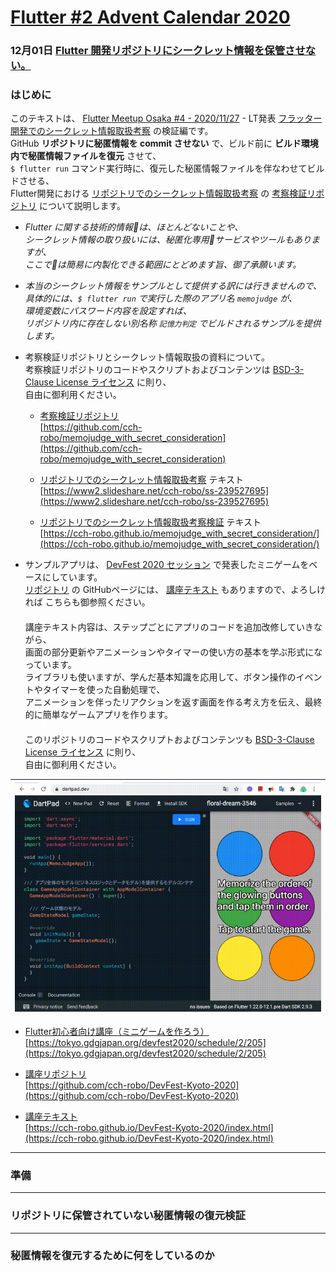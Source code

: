 # [**Flutter #2 Advent Calendar 2020**](https://qiita.com/advent-calendar/2020/flutter-2)

### 12月01日 [Flutter 開発リポジトリにシークレット情報を保管させない。](https://cch-robo.github.io/memojudge_with_secret_consideration/index.html)

### はじめに

このテキストは、 [Flutter Meetup Osaka #4 - 2020/11/27](https://flutter-jp.connpass.com/event/192795/) - LT発表 [フラッター開発でのシークレット情報取扱考察](https://www2.slideshare.net/cch-robo/ss-239527695) の検証編です。  
GitHub **リポジトリに秘匿情報を commit させない** で、ビルド前に **ビルド環境内で秘匿情報ファイルを復元** させて、  
` $ flutter run ` コマンド実行時に、復元した秘匿情報ファイルを伴なわせてビルドさせる、  
Flutter開発における [リポジトリでのシークレット情報取扱考察](https://www2.slideshare.net/cch-robo/ss-239527695) の [考察検証リポジトリ](https://github.com/cch-robo/memojudge_with_secret_consideration) について説明します。  

- *Flutter に関する技術的情報􏰁は、ほとんどないことや、*  
*シークレット情報の取り扱いには、秘匿化専用􏰀サービスやツールもありますが、*  
*ここで􏰁は簡易に内製化できる範囲にとどめます旨、御了承願います。*

- *本当のシークレット情報をサンプルとして提供する訳には行きませんので、*  
*具体的には、` $ flutter run ` で実行した際のアプリ名 `memojudge` が、*  
*環境変数にパスワード内容を設定すれば、*  
*リポジトリ内に存在しない別名称 `記憶力判定` でビルドされるサンプルを提供します。*


- 考察検証リポジトリとシークレット情報取扱の資料について。  
考察検証リポジトリのコードやスクリプトおよびコンテンツは [BSD-3-Clause License ライセンス](https://github.com/cch-robo/memojudge_with_secret_consideration/blob/master/LICENSE) に則り、  
自由に御利用ください。  
  - [考察検証リポジトリ](https://github.com/cch-robo/memojudge_with_secret_consideration)  
  [https://github.com/cch-robo/memojudge_with_secret_consideration](https://github.com/cch-robo/memojudge_with_secret_consideration)

  - [リポジトリでのシークレット情報取扱考察](https://www2.slideshare.net/cch-robo/ss-239527695) テキスト  
  [https://www2.slideshare.net/cch-robo/ss-239527695](https://www2.slideshare.net/cch-robo/ss-239527695)

  - [リポジトリでのシークレット情報取扱考察検証](https://cch-robo.github.io/memojudge_with_secret_consideration/) テキスト  
  [https://cch-robo.github.io/memojudge_with_secret_consideration/](https://cch-robo.github.io/memojudge_with_secret_consideration/)


- サンプルアプリは、 [DevFest 2020 セッション](https://tokyo.gdgjapan.org/devfest2020/schedule/2/205) で発表したミニゲームをベースにしています。  
[リポジトリ](https://github.com/cch-robo/DevFest-Kyoto-2020) の GitHubページには、 [講座テキスト](https://cch-robo.github.io/DevFest-Kyoto-2020/index.html) もありますので、よろしければ こちらも御参照ください。  
　  
講座テキスト内容は、ステップごとにアプリのコードを追加改修していきながら、  
画面の部分更新やアニメーションやタイマーの使い方の基本を学ぶ形式になっています。  
ライブラリも使いますが、学んだ基本知識を応用して、ボタン操作のイベントやタイマーを使った自動処理で、  
アニメーションを伴ったリアクションを返す画面を作る考え方を伝え、最終的に簡単なゲームアプリを作ります。  
　  
このリポジトリのコードやスクリプトおよびコンテンツも [BSD-3-Clause License ライセンス](https://github.com/cch-robo/memojudge_with_secret_consideration/blob/master/LICENSE) に則り、  
自由に御利用ください。  

|![ミニゲーム・デモ](images/minigame-demo.gif)|
|------------|

  - [Flutter初心者向け講座（ミニゲームを作ろう）](https://tokyo.gdgjapan.org/devfest2020/schedule/2/205)  
  [https://tokyo.gdgjapan.org/devfest2020/schedule/2/205](https://tokyo.gdgjapan.org/devfest2020/schedule/2/205)

  - [講座リポジトリ](https://github.com/cch-robo/DevFest-Kyoto-2020)  
  [https://github.com/cch-robo/DevFest-Kyoto-2020](https://github.com/cch-robo/DevFest-Kyoto-2020)

  - [講座テキスト](https://cch-robo.github.io/DevFest-Kyoto-2020/index.html)  
  [https://cch-robo.github.io/DevFest-Kyoto-2020/index.html](https://cch-robo.github.io/DevFest-Kyoto-2020/index.html)

---
### 準備

---
### リポジトリに保管されていない秘匿情報の復元検証

---
### 秘匿情報を復元するために何をしているのか